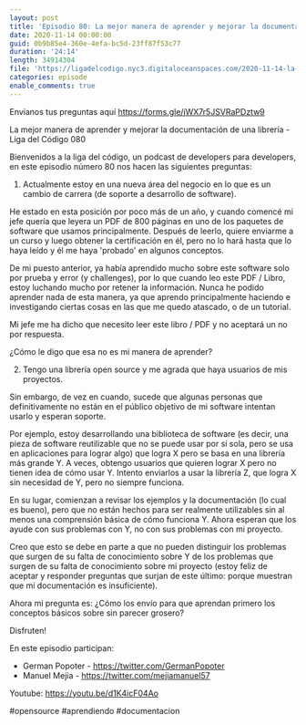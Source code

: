 ```yaml
---
layout: post
title: 'Episodio 80: La mejor manera de aprender y mejorar la documentación de una librería'
date: 2020-11-14 00:00:00
guid: 0b9b85e4-360e-4efa-bc5d-23ff87f53c77
duration: '24:14'
length: 34914304
file: 'https://ligadelcodigo.nyc3.digitaloceanspaces.com/2020-11-14-la-mejor-manera-de-aprender-y-mejorar-la-documentacion-de-una-libreria.mp3'
categories: episode
enable_comments: true
---
```


Envíanos tus preguntas aquí https://forms.gle/jWX7r5JSVRaPDztw9

La mejor manera de aprender y mejorar la documentación de una librería - Liga del Código 080

Bienvenidos a la liga del código, un podcast de developers para developers, en este episodio número 80 nos hacen las siguientes preguntas: 

1) Actualmente estoy en una nueva área del negocio en lo que es un cambio de carrera (de soporte a desarrollo de software).

He estado en esta posición por poco más de un año, y cuando comencé mi jefe quería que leyera un PDF de 800 páginas en uno de los paquetes de software que usamos principalmente. Después de leerlo, quiere enviarme a un curso y luego obtener la certificación en él, pero no lo hará hasta que lo haya leído y él me haya 'probado' en algunos conceptos.

De mi puesto anterior, ya había aprendido mucho sobre este software solo por prueba y error (y challenges), por lo que cuando leo este PDF / Libro, estoy luchando mucho por retener la información. Nunca he podido aprender nada de esta manera, ya que aprendo principalmente haciendo e investigando ciertas cosas en las que me quedo atascado, o de un tutorial.

Mi jefe me ha dicho que necesito leer este libro / PDF y no aceptará un no por respuesta.

¿Cómo le digo que esa no es mi manera de aprender?

2) Tengo una librería open source y me agrada que haya usuarios de mis proyectos.

Sin embargo, de vez en cuando, sucede que algunas personas que definitivamente no están en el público objetivo de mi software intentan usarlo y esperan soporte.

Por ejemplo, estoy desarrollando una biblioteca de software (es decir, una pieza de software reutilizable que no se puede usar por sí sola, pero se usa en aplicaciones para lograr algo) que logra X pero se basa en una librería más grande Y. A veces, obtengo usuarios que quieren lograr X pero no tienen idea de cómo usar Y. Intento enviarlos a usar la librería Z, que logra X sin necesidad de Y, pero no siempre funciona.

En su lugar, comienzan a revisar los ejemplos y la documentación (lo cual es bueno), pero que no están hechos para ser realmente utilizables sin al menos una comprensión básica de cómo funciona Y. Ahora esperan que los ayude con sus problemas con Y, no con sus problemas con mi proyecto.

Creo que esto se debe en parte a que no pueden distinguir los problemas que surgen de su falta de conocimiento sobre Y de los problemas que surgen de su falta de conocimiento sobre mi proyecto (estoy feliz de aceptar y responder preguntas que surjan de este último: porque muestran que mi documentación es insuficiente).

Ahora mi pregunta es: ¿Cómo los envío para que aprendan primero los conceptos básicos sobre sin parecer grosero?

Disfruten! 

En este episodio participan:

- German Popoter - https://twitter.com/GermanPopoter
- Manuel Mejia - https://twitter.com/mejiamanuel57

Youtube: https://youtu.be/d1K4icF04Ao

#opensource #aprendiendo #documentacion
